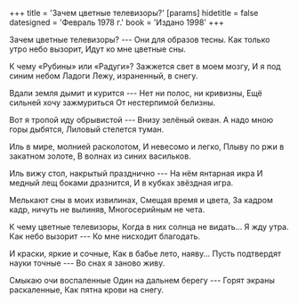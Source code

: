 +++
title = 'Зачем цветные телевизоры?'
[params]
  hidetitle = false
  datesigned = 'Февраль 1978 г.'
  book = 'Издано 1998'
+++
<!-- Зачем цветные телевизоры? -->

Зачем цветные телевизоры? ---
Они для образов тесны.
Как только утро небо вызорит,
Идут ко мне цветные сны.

К чему «Рубины» или «Радуги»?
Зажжется свет в моем мозгу,
И я под синим небом Ладоги
Лежу, израненный, в снегу.

Вдали земля дымит и курится ---
Нет ни полос, ни кривизны,
Ещё сильней хочу зажмуриться
От нестерпимой белизны.

Вот я тропой иду обрывистой ---
Внизу зелёный океан.
А надо мною горы дыбятся,
Лиловый стелется туман.

Иль в мире, молнией расколотом,
И невесомо и легко,
Плыву по ржи в закатном золоте,
В волнах из синих васильков.

Иль вижу стол, накрытый празднично ---
На нём янтарная икра
И медный лещ боками дразнится,
И в кубках звёздная игра.

Мелькают сны в моих извилинах,
Смещая время и цвета,
За кадром кадр, ничуть не вылиняв,
Многосерийным не чета.

К чему цветные телевизоры,
Когда в них солнца не видать...
Я жду утра. Как небо вызорит ---
Ко мне нисходит благодать.

И краски, яркие и сочные,
Как в бабье лето, наяву...
Пусть подтвердят науки точные ---
Во снах я заново живу.

Смыкаю очи воспаленные
Один на дальнем берегу ---
Горят экраны раскаленные,
Как пятна крови на снегу.

<!-- Февраль 1978 г. -->
<!-- Издано 1998 -->
<!-- Книжка 2 -->
